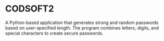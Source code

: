 # CODSOFT2
A Python-based application that generates strong and random passwords based on user-specified length. The program combines letters, digits, and special characters to create secure passwords.
